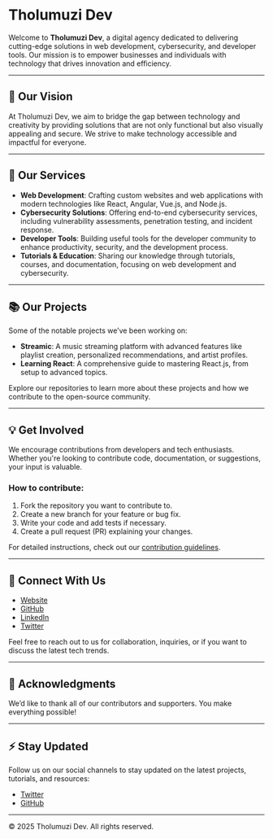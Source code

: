 # Tholumuzi Dev

Welcome to **Tholumuzi Dev**, a digital agency dedicated to delivering cutting-edge solutions in web development, cybersecurity, and developer tools. Our mission is to empower businesses and individuals with technology that drives innovation and efficiency.

---

## 🌟 Our Vision
At Tholumuzi Dev, we aim to bridge the gap between technology and creativity by providing solutions that are not only functional but also visually appealing and secure. We strive to make technology accessible and impactful for everyone.

---

## 🔧 Our Services

- **Web Development**: Crafting custom websites and web applications with modern technologies like React, Angular, Vue.js, and Node.js.
- **Cybersecurity Solutions**: Offering end-to-end cybersecurity services, including vulnerability assessments, penetration testing, and incident response.
- **Developer Tools**: Building useful tools for the developer community to enhance productivity, security, and the development process.
- **Tutorials & Education**: Sharing our knowledge through tutorials, courses, and documentation, focusing on web development and cybersecurity.

---

## 📚 Our Projects

Some of the notable projects we’ve been working on:

- **Streamic**: A music streaming platform with advanced features like playlist creation, personalized recommendations, and artist profiles.
- **Learning React**: A comprehensive guide to mastering React.js, from setup to advanced topics.

Explore our repositories to learn more about these projects and how we contribute to the open-source community.

---

## 💡 Get Involved

We encourage contributions from developers and tech enthusiasts. Whether you're looking to contribute code, documentation, or suggestions, your input is valuable.

### How to contribute:

1. Fork the repository you want to contribute to.
2. Create a new branch for your feature or bug fix.
3. Write your code and add tests if necessary.
4. Create a pull request (PR) explaining your changes.

For detailed instructions, check out our [contribution guidelines](CONTRIBUTING.md).

---

## 🤝 Connect With Us

- [Website](https://tholumuzi.dev)
- [GitHub](https://github.com/tholumuzikhuboni)
- [LinkedIn](https://linkedin.com/in/tholumuzikhuboni)
- [Twitter](https://twitter.com/tholumuzikhuboni)

Feel free to reach out to us for collaboration, inquiries, or if you want to discuss the latest tech trends.

---

## 🎉 Acknowledgments

We’d like to thank all of our contributors and supporters. You make everything possible!

---

## ⚡ Stay Updated

Follow us on our social channels to stay updated on the latest projects, tutorials, and resources:

- [Twitter](https://twitter.com/tholumuzikhuboni)
- [GitHub](https://github.com/tholumuzikhuboni)

---
© 2025 Tholumuzi Dev. All rights reserved.
